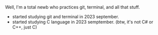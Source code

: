 Well, I'm a total newb who practices git, terminal, and all that stuff.
- started studying git and terminal in 2023 september.
- started studying C language in 2023 semptember. (btw, it's not C# or C++, just C)
